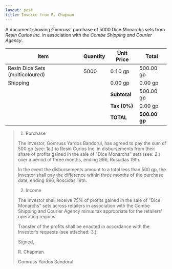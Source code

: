 ```yaml
---
layout: post
title: Invoice from R. Chapman
---
```


A document showing Gomruss' purchase of 5000 Dice Monarchs sets from *Resin Curios Inc.* in association with the *Combe Shipping and Courier Agency*.

| Item                            | Quantity | Unit Price   | Total         |
| ------------------------------- | -------- | ------------ | ------------- |
| Resin Dice Sets (multicoloured) | 5000     | 0.10 gp      | 500.00 gp     |
| Shipping                        |          | 0.00 gp      | 0.00 gp       |
|                                 |          | **Subtotal** | 500.00 gp     |
|                                 |          | **Tax (0%)** | 0.00 gp       |
|                                 |          | **TOTAL**    | **500.00 gp** |

> 1. Purchase
>
> The Investor, Gomruss Yardos Bandorul, has agreed to pay the sum of 500 gp (see: 1a.) to Resin Curios Inc. in disbursements from their share of profits gained in the sale of "Dice Monarchs" sets (see: 2.) over a period of three months, ending 996, Roscidas 19th.
>
> In the event the disbursements amount to a total less than 	500 gp, the Investor shall pay the difference within three months of the purchase date, ending 996, Roscidas 19th.
>
> 2. Income
>
> The Investor shall receive 75% of profits gained in the sale of "Dice Monarchs" sets across retailers in association with the Combe Shipping and Courier Agency minus tax appropriate for the retailers' operating regions.
>
> Transfer of the profits shall be enacted in accordance with the Investor’s requests (see attached: 3.).
>
> Signed,
>
> R. Chapman
>
> Gomruss Yardos Bandorul
